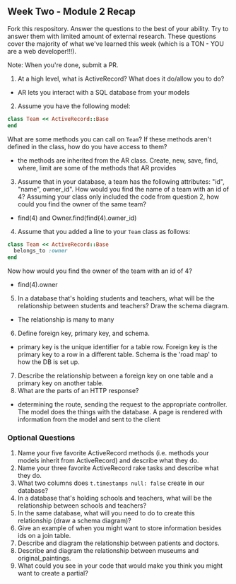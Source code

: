 ## Week Two - Module 2 Recap

Fork this respository. Answer the questions to the best of your ability. Try to answer them with limited amount of external research. These questions cover the majority of what we've learned this week (which is a TON - YOU are a web developer!!!). 

Note: When you're done, submit a PR.

1. At a high level, what is ActiveRecord? What does it do/allow you to do?
+ AR lets you interact with a SQL database from your models
2. Assume you have the following model:

```ruby
class Team << ActiveRecord::Base
end
```

What are some methods you can call on `Team`? If these methods aren't defined in the class, how do you have access to them?
+ the methods are inherited from the AR class. Create, new, save, find, where, limit are some of the methods that AR provides

3. Assume that in your database, a team has the following attributes: "id", "name", owner_id". How would you find the name of a team with an id of 4? Assuming your class only included the code from question 2, how could you find the owner of the same team?
+ find(4) and Owner.find(find(4).owner_id)

4. Assume that you added a line to your `Team` class as follows:

```ruby
class Team << ActiveRecord::Base
  belongs_to :owner
end
```

Now how would you find the owner of the team with an id of 4?
+ find(4).owner

5. In a database that's holding students and teachers, what will be the relationship between students and teachers? Draw the schema diagram.
+ The relationship is many to many

6. Define foreign key, primary key, and schema.
+ primary key is the unique identifier for a table row. Foreign key is the primary key to a row in a different table. Schema is the 'road map' to how the DB is set up.
7. Describe the relationship between a foreign key on one table and a primary key on another table.
8. What are the parts of an HTTP response?
+ determining the route, sending the request to the appropriate controller. The model does the things with the database. A page is rendered with information from the model and sent to the client


### Optional Questions

1. Name your five favorite ActiveRecord methods (i.e. methods your models inherit from ActiveRecord) and describe what they do.
2. Name your three favorite ActiveRecord rake tasks and describe what they do.
3. What two columns does `t.timestamps null: false` create in our database?
4. In a database that's holding schools and teachers, what will be the relationship between schools and teachers?
5. In the same database, what will you need to do to create this relationship (draw a schema diagram)?
6. Give an example of when you might want to store information besides ids on a join table.
7. Describe and diagram the relationship between patients and doctors.
8. Describe and diagram the relationship between museums and original_paintings.
9. What could you see in your code that would make you think you might want to create a partial?
